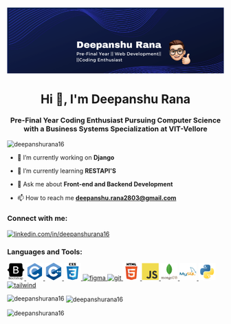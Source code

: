![logo](https://github.com/deepanshurana16/deepanshurana16/blob/main/Screenshot%202023-08-21%20at%205.22.43%20PM.png)
<h1 align="center">Hi 👋, I'm Deepanshu Rana</h1>
<h3 align="center">Pre-Final Year Coding Enthusiast Pursuing Computer Science with a Business Systems Specialization at VIT-Vellore</h3>
<!-- (img align="right" alt="Coding" width="400" src="https://cdn.dribbble.com/users/1162077/screenshots/3848914/programmer.gif") -->
<p align="left"> <img src="https://komarev.com/ghpvc/?username=deepanshurana16&label=Profile%20views&color=0e75b6&style=flat" alt="deepanshurana16" /> </p>

- 🔭 I’m currently working on **Django**

- 🌱 I’m currently learning **RESTAPI'S**

- 💬 Ask me about **Front-end and Backend Development**

- 📫 How to reach me **deepanshu.rana2803@gmail.com**

<h3 align="left">Connect with me:</h3>
<p align="left">
<a href="https://linkedin.com/in/linkedin.com/in/deepanshurana16" target="blank"><img align="center" src="https://raw.githubusercontent.com/rahuldkjain/github-profile-readme-generator/master/src/images/icons/Social/linked-in-alt.svg" alt="linkedin.com/in/deepanshurana16" height="30" width="40" /></a>
</p>

<h3 align="left">Languages and Tools:</h3>
<p align="left"> <a href="https://getbootstrap.com" target="_blank" rel="noreferrer"> <img src="https://raw.githubusercontent.com/devicons/devicon/master/icons/bootstrap/bootstrap-plain-wordmark.svg" alt="bootstrap" width="40" height="40"/> </a> <a href="https://www.cprogramming.com/" target="_blank" rel="noreferrer"> <img src="https://raw.githubusercontent.com/devicons/devicon/master/icons/c/c-original.svg" alt="c" width="40" height="40"/> </a> <a href="https://www.w3schools.com/cpp/" target="_blank" rel="noreferrer"> <img src="https://raw.githubusercontent.com/devicons/devicon/master/icons/cplusplus/cplusplus-original.svg" alt="cplusplus" width="40" height="40"/> </a> <a href="https://www.w3schools.com/css/" target="_blank" rel="noreferrer"> <img src="https://raw.githubusercontent.com/devicons/devicon/master/icons/css3/css3-original-wordmark.svg" alt="css3" width="40" height="40"/> </a> <a href="https://www.figma.com/" target="_blank" rel="noreferrer"> <img src="https://www.vectorlogo.zone/logos/figma/figma-icon.svg" alt="figma" width="40" height="40"/> </a> <a href="https://git-scm.com/" target="_blank" rel="noreferrer"> <img src="https://www.vectorlogo.zone/logos/git-scm/git-scm-icon.svg" alt="git" width="40" height="40"/> </a> <a href="https://www.w3.org/html/" target="_blank" rel="noreferrer"> <img src="https://raw.githubusercontent.com/devicons/devicon/master/icons/html5/html5-original-wordmark.svg" alt="html5" width="40" height="40"/> </a> <a href="https://developer.mozilla.org/en-US/docs/Web/JavaScript" target="_blank" rel="noreferrer"> <img src="https://raw.githubusercontent.com/devicons/devicon/master/icons/javascript/javascript-original.svg" alt="javascript" width="40" height="40"/> </a> <a href="https://www.mongodb.com/" target="_blank" rel="noreferrer"> <img src="https://raw.githubusercontent.com/devicons/devicon/master/icons/mongodb/mongodb-original-wordmark.svg" alt="mongodb" width="40" height="40"/> </a> <a href="https://www.mysql.com/" target="_blank" rel="noreferrer"> <img src="https://raw.githubusercontent.com/devicons/devicon/master/icons/mysql/mysql-original-wordmark.svg" alt="mysql" width="40" height="40"/> </a> <a href="https://www.python.org" target="_blank" rel="noreferrer"> <img src="https://raw.githubusercontent.com/devicons/devicon/master/icons/python/python-original.svg" alt="python" width="40" height="40"/> </a> <a href="https://tailwindcss.com/" target="_blank" rel="noreferrer"> <img src="https://www.vectorlogo.zone/logos/tailwindcss/tailwindcss-icon.svg" alt="tailwind" width="40" height="40"/> </a> </p>

<p><img align="left" src="https://github-readme-stats.vercel.app/api/top-langs?username=deepanshurana16&show_icons=true&locale=en&layout=compact" alt="deepanshurana16" /></p>

<p>&nbsp;<img align="center" src="https://github-readme-stats.vercel.app/api?username=deepanshurana16&show_icons=true&locale=en" alt="deepanshurana16" /></p>

<p><img align="center" src="https://github-readme-streak-stats.herokuapp.com/?user=deepanshurana16&" alt="deepanshurana16" /></p>

